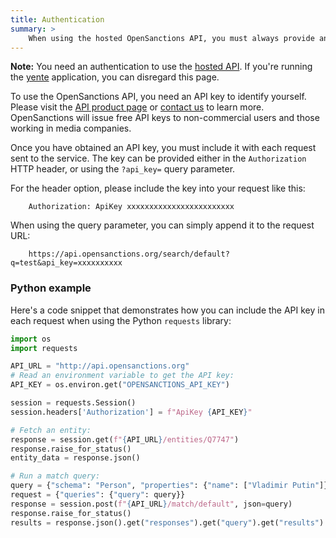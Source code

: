 ```yaml
---
title: Authentication
summary: >
    When using the hosted OpenSanctions API, you must always provide an API key when you make requests.
---
```


**Note:** You need an authentication to use the [hosted API](/api/). If you're running the [yente](/docs/self-hosted/) application, you can disregard this page.

To use the OpenSanctions API, you need an API key to identify yourself. Please visit the [API product
page](/api/) or [contact us](/contact/) to learn more. OpenSanctions will issue free API keys to non-commercial users and those working in media companies.

Once you have obtained an API key, you must include it with each request sent to the service. The key can be provided either in the `Authorization` HTTP header, or using the `?api_key=` query parameter.

For the header option, please include the key into your request like this:

```
    Authorization: ApiKey xxxxxxxxxxxxxxxxxxxxxxxx
```

When using the query parameter, you can simply append it to the request URL:

```
    https://api.opensanctions.org/search/default?q=test&api_key=xxxxxxxxxx
```

### Python example

Here's a code snippet that demonstrates how you can include the API key in each request when using the Python `requests` library:

```python
import os
import requests

API_URL = "http://api.opensanctions.org"
# Read an environment variable to get the API key:
API_KEY = os.environ.get("OPENSANCTIONS_API_KEY")

session = requests.Session()
session.headers['Authorization'] = f"ApiKey {API_KEY}"

# Fetch an entity:
response = session.get(f"{API_URL}/entities/Q7747")
response.raise_for_status()
entity_data = response.json()

# Run a match query:
query = {"schema": "Person", "properties": {"name": ["Vladimir Putin"]}}
request = {"queries": {"query": query}}
response = session.post(f"{API_URL}/match/default", json=query)
response.raise_for_status()
results = response.json().get("responses").get("query").get("results")
```
